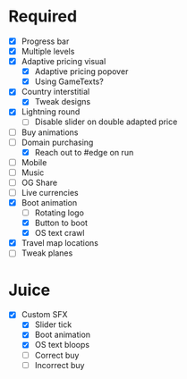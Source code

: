# Required
- [x] Progress bar
- [x] Multiple levels
- [x] Adaptive pricing visual
  - [x] Adaptive pricing popover
  - [x] Using GameTexts?
- [x] Country interstitial
  - [x] Tweak designs
- [x] Lightning round
  - [ ] Disable slider on double adapted price  
- [ ] Buy animations
- [ ] Domain purchasing
  - [x] Reach out to #edge on run
- [ ] Mobile
- [ ] Music
- [ ] OG Share
- [ ] Live currencies
- [x] Boot animation
  - [ ] Rotating logo
  - [x] Button to boot
  - [x] OS text crawl
- [x] Travel map locations
- [ ] Tweak planes

# Juice
- [x] Custom SFX
  - [x] Slider tick
  - [x] Boot animation
  - [x] OS text bloops
  - [ ] Correct buy
  - [ ] Incorrect buy
